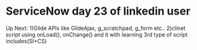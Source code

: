 # ServiceNow day 23 of linkedin user
Up Next:
1)Gilde APIs like GildeAjax, g_scratchpad, g_form etc..
2)clinet script using onLoad(), onChange() and it with learning 3rd type of script includes(SI+CS)

